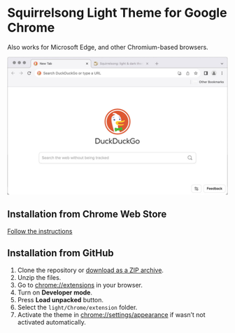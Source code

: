 # Squirrelsong Light Theme for Google Chrome

Also works for Microsoft Edge, and other Chromium-based browsers.

![Squirrelsong light theme](./screenshot.jpg)

## Installation from Chrome Web Store

[Follow the instructions](https://chrome.google.com/webstore/detail/squirrelsong-light-theme/djifnfnaealajnoccbifhbgmkholgljn)

## Installation from GitHub

1. Clone the repository or [download as a ZIP archive](https://github.com/sapegin/squirrelsong/archive/refs/heads/master.zip).
2. Unzip the files.
3. Go to [chrome://extensions](chrome://extensions) in your browser.
4. Turn on **Developer mode**.
5. Press **Load unpacked** button.
6. Select the `light/Chrome/extension` folder.
7. Activate the theme in [chrome://settings/appearance](chrome://settings/appearance) if wasn’t not activated automatically.
